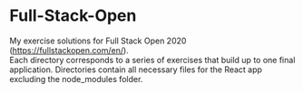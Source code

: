 # Full-Stack-Open
My exercise solutions for Full Stack Open 2020 (https://fullstackopen.com/en/).  
Each directory corresponds to a series of exercises that build up to one final application. Directories contain all necessary files for the React app excluding the node_modules folder.
